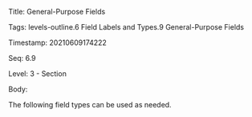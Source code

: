 Title:  General-Purpose Fields

Tags:   levels-outline.6 Field Labels and Types.9 General-Purpose Fields

Timestamp: 20210609174222

Seq:    6.9

Level:  3 - Section

Body: 

The following field types can be used as needed.
